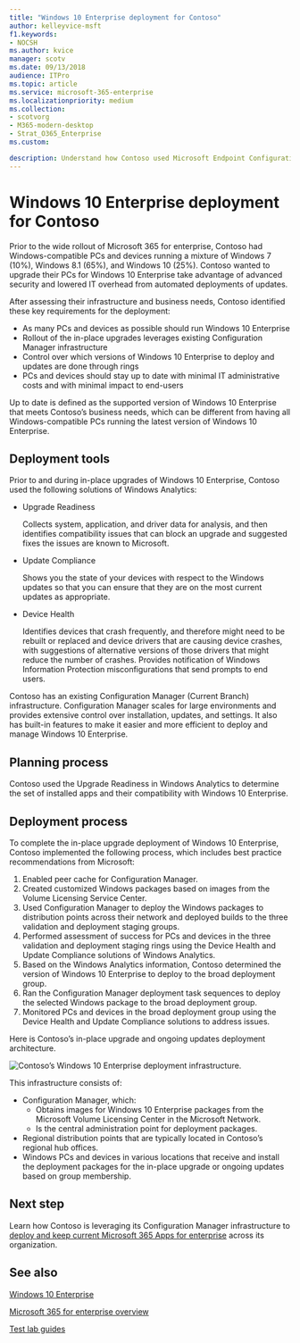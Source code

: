 ```yaml
---
title: "Windows 10 Enterprise deployment for Contoso"
author: kelleyvice-msft
f1.keywords:
- NOCSH
ms.author: kvice
manager: scotv
ms.date: 09/13/2018
audience: ITPro
ms.topic: article
ms.service: microsoft-365-enterprise
ms.localizationpriority: medium
ms.collection: 
- scotvorg
- M365-modern-desktop
- Strat_O365_Enterprise
ms.custom:

description: Understand how Contoso used Microsoft Endpoint Configuration Manager to deploy in-place upgrades for Windows 10 Enterprise.
---
```


# Windows 10 Enterprise deployment for Contoso

Prior to the wide rollout of Microsoft 365 for enterprise, Contoso had Windows-compatible PCs and devices running a mixture of Windows 7 (10%), Windows 8.1 (65%), and Windows 10 (25%). Contoso wanted to upgrade their PCs for Windows 10 Enterprise take advantage of advanced security and lowered IT overhead from automated deployments of updates. 

After assessing their infrastructure and business needs, Contoso identified these key requirements for the deployment:

- As many PCs and devices as possible should run Windows 10 Enterprise
- Rollout of the in-place upgrades leverages existing Configuration Manager infrastructure
- Control over which versions of Windows 10 Enterprise to deploy and updates are done through rings
- PCs and devices should stay up to date with minimal IT administrative costs and with minimal impact to end-users

Up to date is defined as the supported version of Windows 10 Enterprise that meets Contoso’s business needs, which can be different from having all Windows-compatible PCs running the latest version of Windows 10 Enterprise.

## Deployment tools

Prior to and during in-place upgrades of Windows 10 Enterprise, Contoso used the following solutions of Windows Analytics:

- Upgrade Readiness  

  Collects system, application, and driver data for analysis, and then identifies compatibility issues that can block an upgrade and suggested fixes the issues are known to Microsoft.

- Update Compliance  

  Shows you the state of your devices with respect to the Windows updates so that you can ensure that they are on the most current updates as appropriate.

- Device Health  

  Identifies devices that crash frequently, and therefore might need to be rebuilt or replaced and device drivers that are causing device crashes, with suggestions of alternative versions of those drivers that might reduce the number of crashes. Provides notification of Windows Information Protection misconfigurations that send prompts to end users.
 
Contoso has an existing Configuration Manager (Current Branch) infrastructure. Configuration Manager scales for large environments and provides extensive control over installation, updates, and settings. It also has built-in features to make it easier and more efficient to deploy and manage Windows 10 Enterprise.

## Planning process

Contoso used the Upgrade Readiness in Windows Analytics to determine the set of installed apps and their compatibility with Windows 10 Enterprise.

## Deployment process

To complete the in-place upgrade deployment of Windows 10 Enterprise, Contoso implemented the following process, which includes best practice recommendations from Microsoft:

1. Enabled peer cache for Configuration Manager.
2. Created customized Windows packages based on images from the Volume Licensing Service Center.
3. Used Configuration Manager to deploy the Windows packages to distribution points across their network and deployed builds to the three validation and deployment staging groups.
4. Performed assessment of success for PCs and devices in the three validation and deployment staging rings using the Device Health and Update Compliance solutions of Windows Analytics.
5. Based on the Windows Analytics information, Contoso determined the version of Windows 10 Enterprise to deploy to the broad deployment group.
6. Ran the Configuration Manager deployment task sequences to deploy the selected Windows package to the broad deployment group.
7. Monitored PCs and devices in the broad deployment group using the Device Health and Update Compliance solutions to address issues.

Here is Contoso’s in-place upgrade and ongoing updates deployment architecture.

![Contoso’s Windows 10 Enterprise deployment infrastructure.](../media/contoso-win10/contoso-win10-fig1.png)

This infrastructure consists of:

- Configuration Manager, which:
  - Obtains images for Windows 10 Enterprise packages from the Microsoft Volume Licensing Center in the Microsoft Network.
  - Is the central administration point for deployment packages.
- Regional distribution points that are typically located in Contoso’s regional hub offices.
- Windows PCs and devices in various locations that receive and install the deployment packages for the in-place upgrade or ongoing updates based on group membership.

## Next step

Learn how Contoso is leveraging its Configuration Manager infrastructure to [deploy and keep current Microsoft 365 Apps for enterprise](contoso-o365pp.md) across its organization. 

## See also

[Windows 10 Enterprise](/windows/deployment/)

[Microsoft 365 for enterprise overview](microsoft-365-overview.md)

[Test lab guides](m365-enterprise-test-lab-guides.md)
